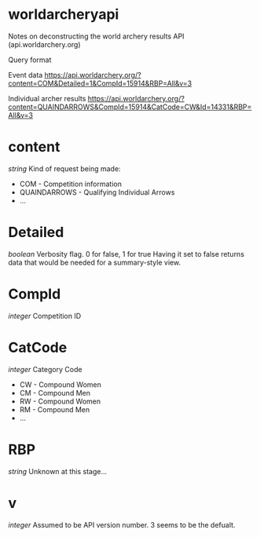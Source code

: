 # worldarcheryapi
Notes on deconstructing the world archery results API (api.worldarchery.org)

Query format

Event data
https://api.worldarchery.org/?content=COM&Detailed=1&CompId=15914&RBP=All&v=3

Individual archer results
https://api.worldarchery.org/?content=QUAINDARROWS&CompId=15914&CatCode=CW&Id=14331&RBP=All&v=3

# content

_string_ 
Kind of request being made:

* COM - Competition information
* QUAINDARROWS - Qualifying Individual Arrows
* ...

# Detailed

_boolean_ Verbosity flag. 0 for false, 1 for true
Having it set to false returns data that would be needed for a summary-style view.

# CompId

_integer_ Competition ID

# CatCode

_integer_ Category Code

* CW - Compound Women
* CM - Compound Men
* RW - Compound Women
* RM - Compound Men
* ...

# RBP

_string_ Unknown at this stage...

# v

_integer_ Assumed to be API version number. 3 seems to be the defualt.

